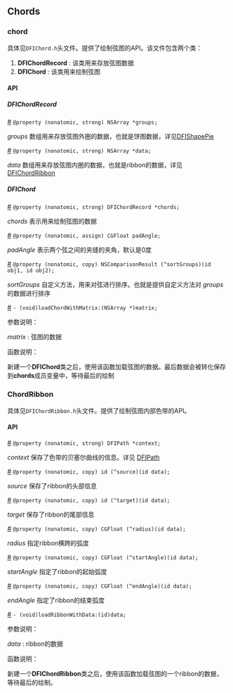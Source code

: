 ## Chords

### chord

具体见`DFIChord.h`头文件。提供了绘制弦图的API。该文件包含两个类：

1. **DFIChordRecord** : 该类用来存放弦图数据
2. **DFIChord** : 该类用来绘制弦图

#### API

##### DFIChordRecord

[#]() `@property (nonatomic, strong) NSArray *groups;`

*groups* 数组用来存放弦图外圈的数据，也就是饼图数据，详见[DFIShapePie]()

[#]() `@property (nonatomic, strong) NSArray *data;`

*data* 数组用来存放弦图内圈的数据，也就是ribbon的数据，详见 [DFIChordRibbon]()

##### DFIChord

[#]() `@property (nonatomic, strong) DFIChordRecord *chords;`

*chords* 表示用来绘制弦图的数据

[#]() `@property (nonatomic, assign) CGFloat padAngle;`

*padAngle* 表示两个弦之间的夹缝的夹角，默认是0度

[#]() `@property (nonatomic, copy) NSComparisonResult (^sortGroups)(id obj1, id obj2);`

*sortGroups* 自定义方法，用来对弦进行排序。也就是提供自定义方法对 *groups* 的数据进行排序

[#]() `- (void)loadChordWithMatrix:(NSArray *)matrix;`

参数说明：

*matrix* : 弦图的数据

函数说明：

新建一个**DFIChord**类之后，使用该函数加载弦图的数据。最后数据会被转化保存到**chords**成员变量中，等待最后的绘制

### ChordRibbon

具体见`DFIChordRibbon.h`头文件。提供了绘制弦图内部色带的API。

#### API

[#]() `@property (nonatomic, strong) DFIPath *context;`

*context* 保存了色带的贝塞尔曲线的信息。详见 [DFIPath]()

[#]() `@property (nonatomic, copy) id (^source)(id data);`

*source* 保存了ribbon的头部信息

[#]() `@property (nonatomic, copy) id (^target)(id data);`

*target* 保存了ribbon的尾部信息

[#]() `@property (nonatomic, copy) CGFloat (^radius)(id data);`

*radius* 指定ribbon横跨的弧度

[#]() `@property (nonatomic, copy) CGFloat (^startAngle)(id data);`

*startAngle* 指定了ribbon的起始弧度

[#]() `@property (nonatomic, copy) CGFloat (^endAngle)(id data);`

*endAngle* 指定了ribbon的结束弧度

[#]() `- (void)loadRibbonWithData:(id)data;`

参数说明：

*data* : ribbon的数据

函数说明：

新建一个**DFIChordRibbon**类之后，使用该函数加载弦图的一个ribbon的数据，等待最后的绘制。